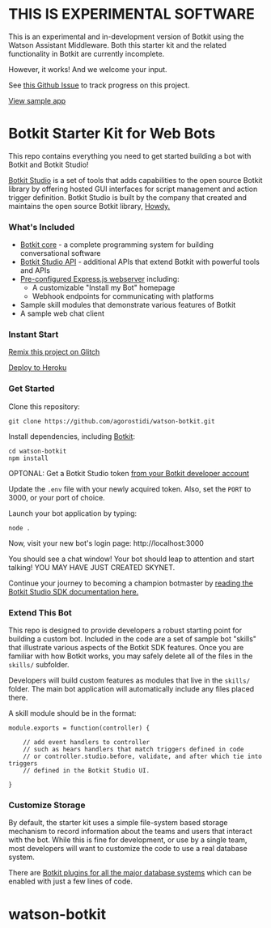 # THIS IS EXPERIMENTAL SOFTWARE

This is an experimental and in-development version of Botkit using the Watson Assistant Middleware. Both this starter kit and the related functionality in Botkit are currently incomplete.

However, it works! And we welcome your input.

See [this Github Issue](https://github.com/agorostidi/watson-botkit/issues) to track progress on this project.

[View sample app](https://botkit-web.glitch.me/)

# Botkit Starter Kit for Web Bots

This repo contains everything you need to get started building a bot with Botkit and Botkit Studio!

[Botkit Studio](https://studio.botkit.ai/signup?code=webstarter) is a set of tools that adds capabilities
to the open source Botkit library by offering hosted GUI interfaces for script
management and action trigger definition. Botkit Studio is built by the company
that created and maintains the open source Botkit library, [Howdy.](https://howdy.ai)


### What's Included
* [Botkit core](https://github.com/howdyai/botkit/blob/master/docs/readme.md#developing-with-botkit) - a complete programming system for building conversational software
* [Botkit Studio API](https://github.com/howdyai/botkit/blob/master/docs/readme-studio.md#function-index) - additional APIs that extend Botkit with powerful tools and APIs
* [Pre-configured Express.js webserver](https://expressjs.com/) including:
   * A customizable "Install my Bot" homepage
   * Webhook endpoints for communicating with platforms
* Sample skill modules that demonstrate various features of Botkit
* A sample web chat client

### Instant Start

[Remix this project on Glitch](https://glitch.com/edit/#!/import/github/howdyai/botkit-starter-web)

[Deploy to Heroku](https://heroku.com/deploy?template=https://github.com/agorostidi/watson-botkit)

### Get Started

Clone this repository:

`git clone https://github.com/agorostidi/watson-botkit.git`

Install dependencies, including [Botkit](https://github.com/howdyai/botkit):

```
cd watson-botkit
npm install
```

OPTONAL: Get a Botkit Studio token [from your Botkit developer account](https://studio.botkit.ai/)

Update the `.env` file with your newly acquired token. Also, set the `PORT` to 3000, or your port of choice.

Launch your bot application by typing:

`node .`

Now, visit your new bot's login page: http://localhost:3000

You should see a chat window! Your bot should leap to attention and start talking! YOU MAY HAVE JUST CREATED SKYNET.

Continue your journey to becoming a champion botmaster by [reading the Botkit Studio SDK documentation here.](https://github.com/howdyai/botkit/blob/master/docs/readme-studio.md)

### Extend This Bot

This repo is designed to provide developers a robust starting point for building a custom bot. Included in the code are a set of sample bot "skills" that illustrate various aspects of the Botkit SDK features.  Once you are familiar with how Botkit works, you may safely delete all of the files in the `skills/` subfolder.

Developers will build custom features as modules that live in the `skills/` folder. The main bot application will automatically include any files placed there.

A skill module should be in the format:

```
module.exports = function(controller) {

    // add event handlers to controller
    // such as hears handlers that match triggers defined in code
    // or controller.studio.before, validate, and after which tie into triggers
    // defined in the Botkit Studio UI.

}
```

### Customize Storage

By default, the starter kit uses a simple file-system based storage mechanism to
record information about the teams and users that interact with the bot. While
this is fine for development, or use by a single team, most developers will want
to customize the code to use a real database system.

There are [Botkit plugins for all the major database systems](https://github.com/howdyai/botkit/blob/master/docs/readme-middlewares.md#storage-modules) which can be enabled with just a few lines of code.
# watson-botkit
